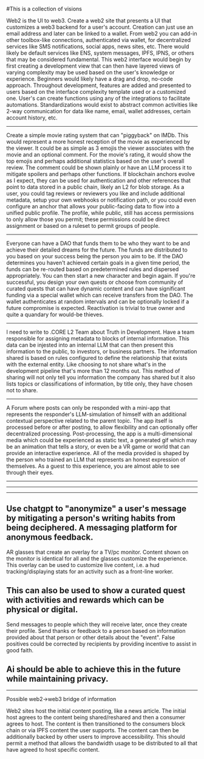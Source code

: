 #This is a collection of visions

Web2 is the UI to web3.  Create a web2 site that presents a UI that customizes a web3 backend for a user's account.  Creation can just use an email address and later can be linked to a wallet.  From web2 you can add-in other toolbox-like connections, authenticated via wallet, for decentralized services like SMS notifications, social apps, news sites, etc.  There would likely be default services like ENS, system messages, IPFS, IPNS, or others that may be considered fundamental.  This web2 interface would begin by first creating a development view that can then have layered views of varying complexity may be used based on the user's knowledge or experience.  Beginners would likely have a drag and drop, no-code approach.  Throughout development, features are added and presented to users based on the interface complexity template used or a customized one.  User's can create functions using any of the integrations to facilitate automations.  Standardizations would exist to abstract common activities like 2-way communication for data like name, email, wallet addresses, certain account history, etc.

---

Create a simple movie rating system that can "piggyback" on IMDb.  This would represent a more honest reception of the movie as experienced by the viewer.  It could be as simple as 3 emojis the viewer associates with the movie and an optional comment.  For the movie's rating, it would show the top emojis and perhaps additional statistics based on the user's overall review.  The comment could be shown plainly or have an LLM process it to mitigate spoilers and perhaps other functions.  If blockchain anchors evolve as I expect, they can be used for authentication and other references that point to data stored in a public chain, likely an L2 for blob storage.  As a user, you could tag reviews or reviewers you like and include additional metadata,  setup your own webhooks or notification path, or you could even configure an anchor that allows your public-facing data to flow into a unified public profile.  The profile, while public, still has access permissions to only allow those you permit; these permissions could be direct assignment or based on a ruleset to permit groups of people.

---

Everyone can have a DAO that funds them to be who they want to be and achieve their detailed dreams for the future.  The funds are distributed to you based on your success being the person you aim to be.  If the DAO determines you haven't achieved certain goals in a given time period, the funds can be re-routed based on predetermined rules and dispersed appropriately.  You can then start a new character and begin again.  If you're successful, you design your own quests or choose from community of curated quests that can have dynamic content and can have significant funding via a special wallet which can receive transfers from the DAO.  The wallet authenticates at random intervals and can be optionally locked if a future compromise is expected.  Reactivation is trivial to true owner and quite a quandary for would-be thieves.

---

I need to write to .CORE L2 Team about Truth in Development.  Have a team responsible for assigning metadata to blocks of internal information.  This data can be injested into an internal LLM that can then present this information to the public, to investors, or business partners.  The information shared is based on rules configured to define the relationship that exists with the external entity.  Like choosing to not share what's in the development pipeline that's more than 12 months out.  This method of sharing will not only tell you information the company has shared but it also lists topics or classifications of information, by title only, they have chosen not to share.

---
A Forum where posts can only be responded with a mini-app that represents the responder's LLM-simulation of himself with an additional contextual perspective related to the parent topic.
The app itself is processed before or after posting, to allow flexibility and can optionally offer decentralized processing.  Post-processing, the app is a multi-dimensional media which could be experienced as static text, a generated gif which may be an animation that tells a story, or even be a VR game or world that can provide an interactive experience.  All of the media provided is shaped by the person who trained an LLM that represents an honest expression of themselves.  As a guest to this experience, you are almost able to see through their eyes.  

---
---
---
Use chatgpt to "anonymize" a user's message by mitigating a person's writing habits from being deciphered.  A messaging platform for anonymous feedback.
---------
AR glasses that create an overlay for a TV/pc monitor.  Content shown on the monitor is identical for all and the glasses customize the experience.  This overlay can be used to customize live content, i.e. a hud tracking/displaying stats for an activity such as a front-line worker.  

This can also be used to show a curated quest with activities and rewards which can be physical or digital.
---------
Send messages to people which they will receive later, once they create their profile.  Send thanks or feedback to a person based on information provided about that person or other details about the "event".  False positives could be corrected by recipients by providing incentive to assist in good faith.  

Ai should be able to achieve this in the future while maintaining privacy.
----------
----------

Possible web2->web3 bridge of information

Web2 sites host the initial content posting, like a news article.  The initial host agrees to the content being shared/reshared and then a consumer agrees to host.  The content is then transitioned to the consumers block chain or via IPFS content the user supports.  The content can then be additionally backed by other users to improve accessibility.  This should permit a method that allows the bandwidth usage to be distributed to all that have agreed to host specific content.
